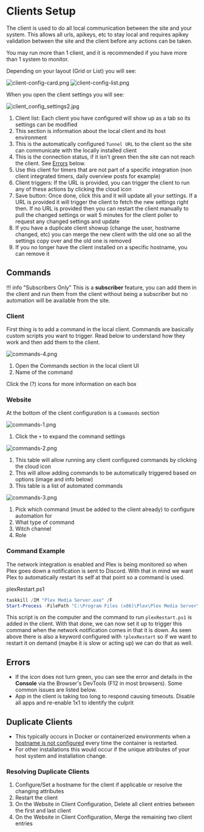 # Clients Setup

The client is used to do all local communication between the site and your system. This allows all urls, apikeys, etc to stay local and requires apikey validation between the site and the client before any actions can be taken.

You may run more than 1 client, and it is recommended if you have more than 1 system to monitor.

Depending on your layout (Grid or List) you will see:

![client-config-card.png](../../assets/screenshots/website/client-config-card.png) ![client-config-list.png](../../assets/screenshots/website/client-config-list.png)

When you open the client settings you will see:

![client_config_settings2.jpg](../../assets/screenshots/website/client_config_settings2.jpg)

1. Client list: Each client you have configured will show up as a tab so its settings can be modified
2. This section is information about the local client and its host environment
3. This is the automatically configured `Tunnel URL` to the client so the site can communicate with the locally installed client
4. This is the connection status, if it isn't green then the site can not reach the client. See [Errors](#errors) below.
5. Use this client for timers that are not part of a specific integration (non client integrated timers, daily overview posts for example)
6. Client triggers: If the URL is provided, you can trigger the client to run any of these actions by clicking the cloud icon
7. Save button: Once done, click this and it will update all your settings. If a URL is provided it will trigger the client to fetch the new settings right then. If no URL is provided then you can restart the client manually to pull the changed settings or wait 5 minutes for the client poller to request any changed settings and update
8. If you have a duplicate client showup (change the user, hostname changed, etc) you can merge the new client with the old one so all the settings copy over and the old one is removed
9. If you no longer have the client installed on a specific hostname, you can remove it

## Commands

!!! info "Subscribers Only"
     This is a **subscriber** feature, you can add them in the client and run them from the client without being a subscriber but no automation will be available from the site.

### Client

First thing is to add a command in the local client. Commands are basically custom scripts you want to trigger. Read below to understand how they work and then add them to the client.

 ![commands-4.png](../../assets/screenshots/website/commands-4.png)

 1. Open the Commands section in the local client UI
 2. Name of the command

 Click the (?) icons for more information on each box

### Website

At the bottom of the client configuration is a `Commands` section

 ![commands-1.png](../../assets/screenshots/website/commands-1.png)

 1. Click the `+` to expand the command settings

 ![commands-2.png](../../assets/screenshots/website/commands-2.png)

1. This table will allow running any client configured commands by clicking the cloud icon
2. This will allow adding commands to be automatically triggered based on options (image and info below)
3. This table is a list of automated commands

![commands-3.png](../../assets/screenshots/website/commands-3.png)

1. Pick which command (must be added to the client already) to configure automation for
2. What type of command
3. Witch channel
4. Role

### Command Example

The network integration is enabled and Plex is being monitored so when Plex goes down a notification is sent to Discord. With that in mind we want Plex to automatically restart its self at that point so a command is used.

plexRestart.ps1

```powershell
taskkill /IM "Plex Media Server.exe" /F
Start-Process -FilePath "C:\Program Files (x86)\Plex\Plex Media Server\Plex Media Server.exe"
```

This script is on the computer and the command to run `plexRestart.ps1` is added in the client. With that done, we can now set it up to trigger this command when the network notification comes in that it is down. As seen above there is also a keyword configured with `!plexRestart` so if we want to restart it on demand (maybe it is slow or acting up) we can do that as well.

## Errors

- If the icon does not turn green, you can see the error and details in the **Console** via the Browser's DevTools (F12 in most browsers). Some common issues are listed below.
- App in the client is taking too long to respond causing timeouts. Disable all apps and re-enable 1x1 to identify the culprit

## Duplicate Clients
- This typically occurs in Docker or containerized environments when a [hostname is not configured](../../pages/client/afterInstall.md#hostname) every time the container is restarted.
- For other installations this would occur if the unique attributes of your host system and installation change.

### Resolving Duplicate Clients

1. Configure/Set a hostname for the client if applicable or resolve the changing attributes
1. Restart the client
1. On the Website in Client Configuration, Delete all client entries between the first and last client
1. On the Website in Client Configuration, Merge the remaining two client entries
